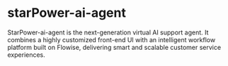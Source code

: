 # starPower-ai-agent
StarPower-ai-agent is the next-generation virtual AI support agent. It combines a highly customized front-end UI with an intelligent workflow platform built on Flowise, delivering smart and scalable customer service experiences.
